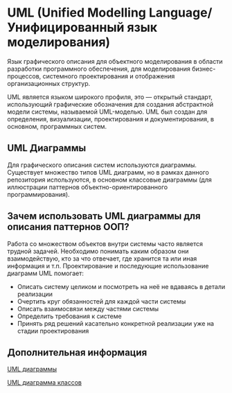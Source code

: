 # UML (Unified Modelling Language/Унифицированный язык моделирования)

Язык графического описания для объектного моделирования в области разработки
программного обеспечения, для моделирования бизнес-процессов,
системного проектирования и отображения организационных структур.

UML является языком широкого профиля, это — открытый стандарт,
использующий графические обозначения для создания абстрактной модели системы,
называемой UML-моделью. UML был создан для определения, визуализации,
проектирования и документирования, в основном, программных систем.

## UML Диаграммы

Для графического описания систем используются диаграммы. Существует множество
типов UML диаграмм, но в рамках данного репозитория используются, в основном
классовые диаграммы (для иллюстрации паттернов объектно-ориентированного
программирования).

## Зачем использовать UML диаграммы для описания паттернов ООП?

Работа со множеством объектов внутри системы часто является трудной задачей.
Необходимо понимать каким образом они взаимодействую, кто за что отвечает, где
хранится та или иная информация и т.п. Проектирование и последующие
использование диаграмм UML помогает:

- Описать систему целиком и посмотреть на неё не вдаваясь в детали реализации
- Очертить круг обязанностей для каждой части системы
- Описать взаимосвязи между частями системы
- Определить требования к системе
- Принять ряд решений касательно конкретной реализации уже на стадии проектирования

## Дополнительная информация

[UML диаграммы](https://ru.wikipedia.org/wiki/UML#%D0%94%D0%B8%D0%B0%D0%B3%D1%80%D0%B0%D0%BC%D0%BC%D1%8B)

[UML диаграмма классов](https://ru.wikipedia.org/wiki/%D0%94%D0%B8%D0%B0%D0%B3%D1%80%D0%B0%D0%BC%D0%BC%D0%B0_%D0%BA%D0%BB%D0%B0%D1%81%D1%81%D0%BE%D0%B2)
